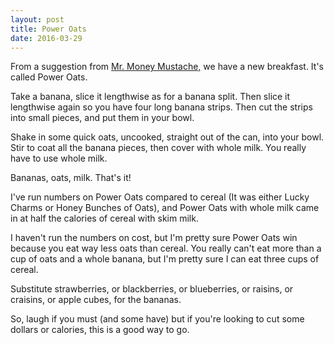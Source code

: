 ```yaml
---
layout: post
title: Power Oats
date: 2016-03-29
---
```


From a suggestion from [Mr. Money Mustache,](http://www.mrmoneymustache.com/2011/08/23/grocery-shopping-with-your-middle-finger/) we have a new breakfast. It's called Power Oats.

Take a banana, slice it lengthwise as for a banana split.  Then slice it lengthwise again so you have four long banana strips.  Then cut the strips into small pieces, and put them in your bowl.

Shake in some quick oats, uncooked, straight out of the can, into your bowl.  Stir to coat all the banana pieces, then cover with whole milk.  You really have to use whole milk.

Bananas, oats, milk. That's it!

I've run numbers on Power Oats compared to cereal (It was either Lucky Charms or Honey Bunches of Oats), and Power Oats with whole milk came in at half the calories of cereal with skim milk.

I haven't run the numbers on cost, but I'm pretty sure Power Oats win because you eat way less oats than cereal.  You really can't eat more than a cup of oats and a whole banana, but I'm pretty sure I can eat three cups of cereal. 

Substitute strawberries, or blackberries, or blueberries, or raisins, or craisins, or apple cubes, for the bananas.

So, laugh if you must (and some have) but if you're looking to cut some dollars or calories, this is a good way to go.
